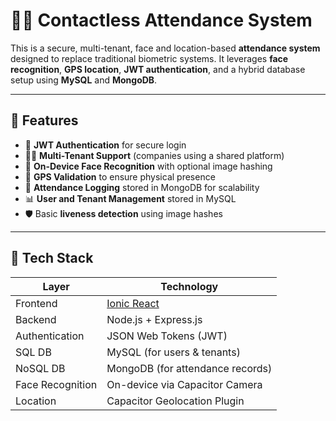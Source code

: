 # 🕵️‍♂️ Contactless Attendance System

This is a secure, multi-tenant, face and location-based **attendance system** designed to replace traditional biometric systems. It leverages **face recognition**, **GPS location**, **JWT authentication**, and a hybrid database setup using **MySQL** and **MongoDB**.

---

## 🚀 Features

- 🔐 **JWT Authentication** for secure login
- 👨‍💼 **Multi-Tenant Support** (companies using a shared platform)
- 🧠 **On-Device Face Recognition** with optional image hashing
- 📍 **GPS Validation** to ensure physical presence
- 🧾 **Attendance Logging** stored in MongoDB for scalability
- 📊 **User and Tenant Management** stored in MySQL
- 🛡️ Basic **liveness detection** using image hashes

---

## 🧱 Tech Stack

| Layer | Technology |
|-------|------------|
| Frontend | [Ionic React](https://ionicframework.com/react) |
| Backend | Node.js + Express.js |
| Authentication | JSON Web Tokens (JWT) |
| SQL DB | MySQL (for users & tenants) |
| NoSQL DB | MongoDB (for attendance records) |
| Face Recognition | On-device via Capacitor Camera |
| Location | Capacitor Geolocation Plugin |